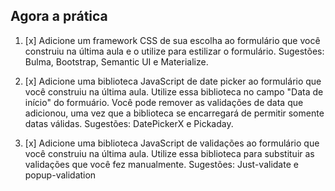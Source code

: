 ## Agora a prática

1. [x] Adicione um framework CSS de sua escolha ao formulário que você construiu na última aula e o utilize para estilizar o formulário.
Sugestões: Bulma, Bootstrap, Semantic UI e Materialize.

2. [x] Adicione uma biblioteca JavaScript de date picker ao formulário que você construiu na última aula. Utilize essa biblioteca no campo "Data de início" do formuário. Você pode remover as validações de data que adicionou, uma vez que a biblioteca se encarregará de permitir somente datas válidas.
Sugestões: DatePickerX e Pickaday.

3. [x] Adicione uma biblioteca JavaScript de validações ao formulário que você construiu na última aula. Utilize essa biblioteca para substituir as validações que você fez manualmente.
Sugestões: Just-validate e popup-validation